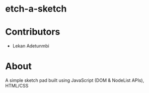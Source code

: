 # etch-a-sketch

# Contributors

* Lekan Adetunmbi

# About

A simple sketch pad built using JavaScript (DOM & NodeList APIs), HTML/CSS